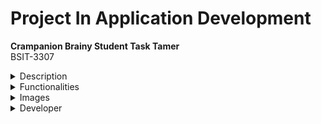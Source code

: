 # Project In Application Development

**Crampanion Brainy Student Task Tamer**  
BSIT-3307

<details><summary>Description</summary> 
  The Crampanion Brainy Task Tamer is an mobile appplication that is designed specifically for students.It  
  is a mobile application that helps manage and organize their tasks, assignments, and deadlines effectively  
  by allowing them to create, edit, and delete tasks to set reminders. The main purpose and objective of this   
  mobile application is to assist students in managing their tasks and deadlines that they need to accomplish.</details>

  <details><summary>Functionalities</summary>

- Create and Add a Student Task
- Edit a Student Task
- Read or View the Student Task
- Delete a Student Task 

</details>

<details><summary>Images</summary>

</details>

<details><summary>Developer</summary>
    <div style="overflow: auto;">
    <h5>Hawak Carl Jonel V. <img src="https://static-00.iconduck.com/assets.00/facebook-icon-512x512-7a4en82u.png" style="height: 20px;width:25px;"></h5>
    <h5>Lagunsing John Carlo M. <img src="image_url" style="float: right;"></h5>
    <h5>Luna Andrei B. <img src="image_url" style="float: right;"></h5>
  </div></details>
  





